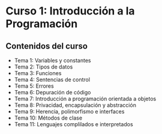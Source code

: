 # Curso 1: Introducción a la Programación

## Contenidos del curso

* Tema 1: Variables y constantes
* Tema 2: Tipos de datos
* Tema 3: Funciones
* Tema 4: Sentencias de control
* Tema 5: Errores
* Tema 6: Depuración de código
* Tema 7: Introducción a programación orientada a objetos
* Tema 8: Privacidad, encapsulación y abstracción
* Tema 9: Herencia, polimorfismo e interfaces
* Tema 10: Métodos de clase
* Tema 11: Lenguajes complilados e interpretados